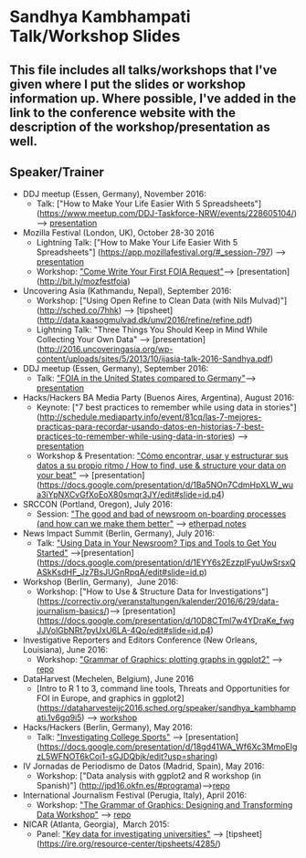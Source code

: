 # Sandhya Kambhampati Talk/Workshop Slides

## This file includes all talks/workshops that I've given where I put the slides or workshop information up. Where possible, I've added in the link to the conference website with the description of the workshop/presentation as well. 

## Speaker/Trainer
- DDJ meetup (Essen, Germany), November 2016: 
	- Talk: ["How to Make Your Life Easier With 5 Spreadsheets"] (https://www.meetup.com/DDJ-Taskforce-NRW/events/228605104/) --> [presentation](http://bit.ly/essenspreadsheets)
- Mozilla Festival (London, UK), October 28-30 2016 
	- Lightning Talk: ["How to Make Your Life Easier With 5 Spreadsheets"] (https://app.mozillafestival.org/#_session-797) --> [presentation](http://bit.ly/spreadsheetsmozfest)
	- Workshop: ["Come Write Your First FOIA Request"](https://app.mozillafestival.org/#_session-831)--> [presentation] (http://bit.ly/mozfestfoia)
- Uncovering Asia (Kathmandu, Nepal), September 2016: 
	- Workshop: ["Using Open Refine to Clean Data (with Nils Mulvad)"] (http://sched.co/7hhk) --> [tipsheet] (http://data.kaasogmulvad.dk/unv/2016/refine/refine.pdf)
	- Lightning Talk: "Three Things You Should Keep in Mind While Collecting Your Own Data" --> [presentation] (http://2016.uncoveringasia.org/wp-content/uploads/sites/5/2013/10/ijasia-talk-2016-Sandhya.pdf)
- DDJ meetup (Essen, Germany), September 2016:
	- Talk: ["FOIA in the United States compared to Germany"](https://www.meetup.com/DDJ-Taskforce-NRW/events/228605095)--> [presentation](https://github.com/sandhya-k/talk-slides/blob/master/FOIA-slides.pdf)
- Hacks/Hackers BA Media Party (Buenos Aires, Argentina), August 2016:
	- Keynote: ["7 best practices to remember while using data in stories"] (http://schedule.mediaparty.info/event/81cq/las-7-mejores-practicas-para-recordar-usando-datos-en-historias-7-best-practices-to-remember-while-using-data-in-stories) --> [presentation](https://docs.google.com/presentation/d/1_PFJXJ_fq9DQ-Nnpnv4UvAss370BzeTH6JVMy-z_y_A/edit#slide=id.p4)
	- Workshop & Presentation: ["Cómo encontrar, usar y estructurar sus datos a su propio ritmo / How to find, use & structure your data on your beat"](http://schedule.mediaparty.info/event/817y/como-encontrar-usar-y-estructurar-sus-datos-a-su-propio-ritmo-how-to-find-use-structure-your-data-on-your-beat#) --> [presentation] (https://docs.google.com/presentation/d/1Ba5NOn7CdmHpXLW_wua3iYpNXCvGfXoEoX80smqr3JY/edit#slide=id.p4)
- SRCCON (Portland, Oregon), July 2016:  
	- Session: ["The good and bad of newsroom on-boarding processes (and how can we make them better"](http://schedule.srccon.org/#_session-newsroom-onboarding) --> [etherpad notes](https://public.etherpad-mozilla.org/p/SRCCON2016-newsroom-onboarding)
- News Impact Summit (Berlin, Germany), July 2016: 
	- Talk: ["Using Data in Your Newsroom? Tips and Tools to Get You Started"](http://newsimpact.io/summits/berlin) -->[presentation] (https://docs.google.com/presentation/d/1EYY6s2EzzpIFyuUwSrsxQASkKsdHF_Jz7BsJUGnRpqA/edit#slide=id.p) 
- Workshop (Berlin, Germany),  June 2016: 
	- Workshop: ["How to Use & Structure Data for Investigations"] (https://correctiv.org/veranstaltungen/kalender/2016/6/29/data-journalism-basics/)--> [presentation] (https://docs.google.com/presentation/d/10D8CTml7w4YDraKe_fwgJJVolGbNRt7pyUxU6LA-4Qo/edit#slide=id.p4)
- Investigative Reporters and Editors Conference (New Orleans, Louisiana), June 2016:
	- Workshop: ["Grammar of Graphics: plotting graphs in ggplot2"](https://www.ire.org/events-and-training/event/2199/2651) --> [repo](https://github.com/sandhya-k/IRE-ggplot2)
- DataHarvest (Mechelen, Belgium), June 2016
	- [Intro to R 1 to 3, command line tools, Threats and Opportunities for FOI in Europe, and graphics in ggplot2] (https://dataharvesteijc2016.sched.org/speaker/sandhya_kambhampati.1v6gq9i5) --> [workshop](https://github.com/sandhya-k/dataharvest-r)
- Hacks/Hackers (Berlin, Germany), May 2016:
	- Talk: ["Investigating College Sports"](http://www.meetup.com/Hacks-Hackers-Berlin/events/231072890) --> [presentation] (https://docs.google.com/presentation/d/18gd41WA_Wf6Xc3MmoEIgzL5WFNOT6kCoi1-sGJDQbjk/edit?usp=sharing)
- IV Jornadas de Periodismo de Datos (Madrid, Spain), May 2016:
    - Workshop: ["Data analysis with ggplot2 and R workshop (in Spanish)"] (http://jpd16.okfn.es/#programa)-->[repo](https://github.com/sandhya-k/ggplot2-workshop-spain) 
- International Journalism Festival (Perugia, Italy), April 2016: 
	- Workshop: ["The Grammar of Graphics: Designing and Transforming Data Workshop"](http://www.journalismfestival.com/programme/2016/the-grammar-of-graphics-making-plots-in-r-using-ggplot2) --> [repo](https://github.com/OpenNewsLabs/Grammar-of-Graphics-Workshop)
- NICAR (Atlanta, Georgia),  March 2015:
	- Panel: ["Key data for investigating universities"](https://ire.org/events-and-training/event/1494/1824) --> [tipsheet] (https://ire.org/resource-center/tipsheets/4285/)
